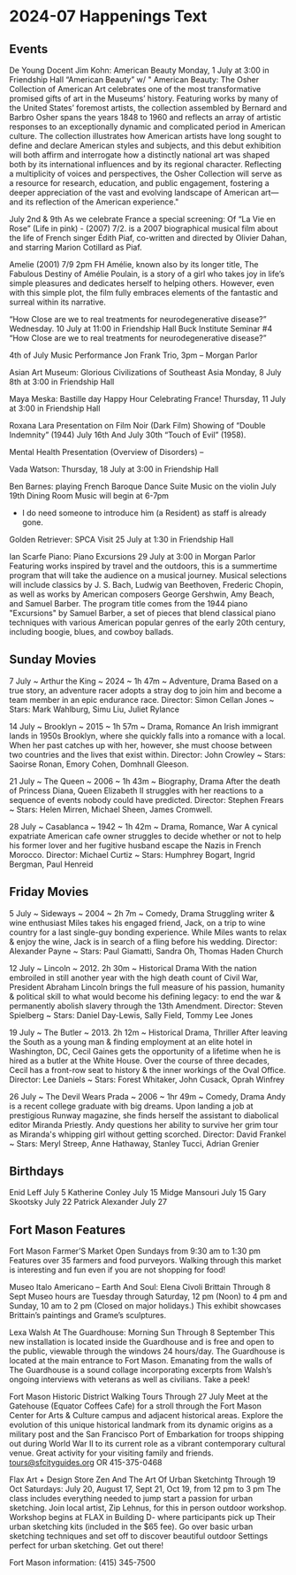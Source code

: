 # 2024-07 Happenings Text

## Events


De Young Docent Jim Kohn: American Beauty
Monday, 1 July at 3:00 in Friendship Hall
“American Beauty” w/
" American Beauty: The Osher Collection of American Art
celebrates one of the most transformative promised gifts
of art in the Museums’ history. Featuring works by many of
the United States’ foremost artists, the collection
assembled by Bernard and Barbro Osher spans the years
1848 to 1960 and reflects an array of artistic responses to
an exceptionally dynamic and complicated period in
American culture. The collection illustrates how American
artists have long sought to define and declare American
styles and subjects, and this debut exhibition will both
affirm and interrogate how a distinctly national art was
shaped both by its international influences and by its
regional character. Reflecting a multiplicity of voices and
perspectives, the Osher Collection will serve as a resource
for research, education, and public engagement, fostering
a deeper appreciation of the vast and evolving landscape
of American art— and its reflection of the American
experience."

July 2nd & 9th As we celebrate France a special screening:
Of “La Vie en Rose” (Life in pink) - (2007) 7/2.
is a 2007 biographical musical film about the life of French singer Édith Piaf, co-written and directed by Olivier Dahan, and starring Marion Cotillard as Piaf.

Amelie (2001) 7/9
2pm FH
Amélie, known also by its longer title, The Fabulous Destiny of Amélie Poulain, is a story of a girl who takes joy in life’s simple pleasures and dedicates
herself to helping others. However, even with this simple plot, the film fully embraces elements of the fantastic and surreal within its narrative.

“How Close are we to real treatments for neurodegenerative disease?”
Wednesday. 10 July at 11:00 in Friendship Hall
Buck Institute Seminar #4
“How Close are we to real treatments for neurodegenerative disease?”

4th of July Music Performance
Jon Frank Trio, 3pm – Morgan Parlor

Asian Art Museum: Glorious Civilizations of Southeast Asia
Monday, 8 July 8th at 3:00 in Friendship Hall


Maya Meska: Bastille day Happy Hour Celebrating France!
Thursday, 11 July at 3:00 in Friendship Hall

Roxana Lara Presentation on Film Noir (Dark Film)
Showing of “Double Indemnity” (1944) July 16th
And July 30th “Touch of Evil” (1958).

Mental Health Presentation (Overview of Disorders) –

Vada Watson:
Thursday, 18 July  at 3:00 in Friendship Hall

Ben Barnes: playing French Baroque Dance Suite Music on the violin
July 19th Dining Room
Music will begin at 6-7pm
- I do need someone to introduce him (a Resident) as staff is already gone.

Golden Retriever: SPCA Visit
25 July at 1:30 in Friendship Hall


Ian Scarfe Piano: Piano Excursions
29 July at 3:00 in Morgan Parlor
Featuring works inspired by travel and the outdoors, this is a summertime program that will take the audience on a musical journey. Musical selections will include classics by J. S. Bach, Ludwig van Beethoven, Frederic Chopin, as well as works by
American composers George Gershwin, Amy Beach, and Samuel Barber.
The program title comes from the 1944 piano "Excursions" by Samuel Barber, a set of pieces that blend classical piano techniques with various American popular genres of the early 20th century, including boogie, blues, and cowboy ballads.

## Sunday Movies

7 July ~ Arthur the King ~ 2024 ~ 1h 47m ~ Adventure, Drama
Based on a true story, an adventure racer adopts a stray dog to join him and become a team member in an epic endurance race.
Director: Simon Cellan Jones ~ Stars: Mark Wahlburg, Simu Liu, Juliet Rylance

14 July ~ Brooklyn ~ 2015 ~ 1h 57m ~ Drama, Romance
An Irish immigrant lands in 1950s Brooklyn, where she quickly falls into a romance with a local. When her past catches up with her, however, she must choose between two countries and the lives that exist within.
Director: John Crowley ~ Stars: Saoirse Ronan, Emory Cohen, Domhnall Gleeson.

21 July ~ The Queen ~ 2006 ~ 1h 43m ~ Biography, Drama
After the death of Princess Diana, Queen Elizabeth II struggles with her reactions to a sequence of events nobody could have predicted.
Director: Stephen Frears ~ Stars: Helen Mirren, Michael Sheen, James Cromwell.

28 July ~ Casablanca ~ 1942 ~ 1h 42m ~ Drama, Romance, War
A cynical expatriate American cafe owner struggles to decide whether or not to help his former lover and her fugitive husband escape the Nazis in French Morocco.
Director: Michael Curtiz ~ Stars: Humphrey Bogart, Ingrid Bergman, Paul Henreid

## Friday Movies

5 July ~ Sideways ~ 2004 ~ 2h 7m ~ Comedy, Drama
Struggling writer & wine enthusiast Miles takes his engaged friend, Jack, on a trip to wine country for a last single-guy bonding experience. While Miles wants to relax & enjoy the wine, Jack is in search of a fling before his wedding.
Director: Alexander Payne ~ Stars: Paul Giamatti, Sandra Oh, Thomas Haden Church

12 July  ~ Lincoln ~ 2012. 2h 30m ~ Historical Drama
With the nation embroiled in still another year with the high death count of Civil War, President Abraham Lincoln brings the full measure of his passion, humanity & political skill to what would become his defining legacy: to end the war & permanently abolish slavery through the 13th Amendment.
Director: Steven Spielberg ~ Stars: Daniel Day-Lewis, Sally Field, Tommy Lee Jones

19 July ~ The Butler ~ 2013. 2h 12m ~ Historical Drama, Thriller
After leaving the South as a young man & finding employment at an elite hotel in Washington, DC, Cecil Gaines  gets the opportunity of a lifetime when he is hired as a butler at the White House. Over the course of three decades, Cecil has a front-row seat to history & the inner workings of the Oval Office.
Director: Lee Daniels ~ Stars: Forest Whitaker, John Cusack, Oprah Winfrey

26 July ~ The Devil Wears Prada  ~ 2006 ~ 1hr 49m ~ Comedy, Drama
Andy is a recent college graduate with big dreams. Upon landing a job at prestigious Runway magazine, she finds herself the assistant to diabolical editor Miranda Priestly. Andy questions her ability to survive her grim tour as Miranda's whipping girl without getting scorched.
Director: David Frankel  ~ Stars: Meryl Streep, Anne Hathaway, Stanley Tucci, Adrian Grenier

## Birthdays

Enid Leff July 5
Katherine Conley July 15
Midge Mansouri July 15
Gary Skootsky July 22
Patrick Alexander July 27


## Fort Mason Features

Fort Mason Farmer’S Market
Open Sundays from 9:30 am to 1:30 pm
Features over 35 farmers and food purveyors. Walking through this market is interesting and fun even if you are not shopping for food!

Museo Italo Americano – Earth And Soul: Elena Civoli Brittain
Through 8 Sept
Museo hours are Tuesday through Saturday, 12 pm (Noon) to 4 pm and Sunday, 10 am to 2 pm (Closed on major holidays.) This exhibit showcases Brittain’s paintings and Grame’s sculptures.

Lexa Walsh At The Guardhouse: Morning Sun
Through 8 September
This new installation is located inside the Guardhouse and is free and open to the public, viewable through the windows 24 hours/day. The Guardhouse is located at the main entrance to Fort Mason. Emanating from the walls of The Guardhouse is a sound collage incorporating excerpts from Walsh’s ongoing interviews with veterans as well as civilians. Take a peek!

Fort Mason Historic District Walking Tours
Through 27 July
Meet at the Gatehouse (Equator Coffees Cafe) for a stroll through the Fort Mason Center for Arts & Culture campus and adjacent historical areas. Explore the evolution of this unique historical landmark from its dynamic origins as a military post and the San Francisco Port of Embarkation for troops shipping out during World War II to its current role as a vibrant contemporary cultural venue.
Great activity for your visiting family and friends.
tours@sfcityguides.org  OR  415-375-0468

Flax Art + Design Store
Zen And The Art Of Urban Sketchintg
Through 19 Oct
Saturdays: July 20, August 17, Sept 21, Oct 19, from 12 pm to 3 pm
The class includes everything needed to jump start a passion for urban sketching.
Join local artist, Zip Lehnus, for this in person outdoor workshop.
Workshop begins at FLAX in Building D- where participants pick up
Their urban sketching kits (included in the $65 fee). Go over basic urban sketching techniques and set off to discover beautiful outdoor
Settings perfect for urban sketching. Get out there!

Fort Mason information: (415) 345-7500


